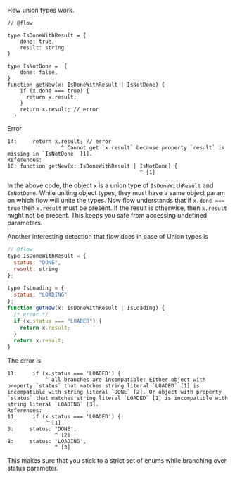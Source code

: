 How union types work.

```
// @flow

type IsDoneWithResult = {
    done: true,
    result: string
}

type IsNotDone =  {
    done: false,
}
function getNew(x: IsDoneWithResult | IsNotDone) {
    if (x.done === true) {
      return x.result;
    }
    return x.result; // error
  }
```

Error

```
14:     return x.result; // error
                 ^ Cannot get `x.result` because property `result` is missing in `IsNotDone` [1].
References:
10: function getNew(x: IsDoneWithResult | IsNotDone) {
                                          ^ [1]
```

In the above code, the object `x` is a union type of `IsDoneWithResult` and `IsNotDone`. While uniting object types, they must have a same object param on which flow will unite the types. Now flow understands that if `x.done === true` then `x.result` must be present. If the result is otherwise, then `x.result` might not be present.
This keeps you safe from accessing undefined parameters.

Another interesting detection that flow does in case of Union types is

```javascript
// @flow
type IsDoneWithResult = {
  status: "DONE",
  result: string
};

type IsLoading = {
  status: "LOADING"
};
function getNew(x: IsDoneWithResult | IsLoading) {
  /* error */
  if (x.status === "LOADED") {
    return x.result;
  }
  return x.result;
}
```

The error is

```
11:     if (x.status === 'LOADED') {
            ^ all branches are incompatible: Either object with property `status` that matches string literal `LOADED` [1] is incompatible with string literal `DONE` [2]. Or object with property `status` that matches string literal `LOADED` [1] is incompatible with string literal `LOADING` [3].
References:
11:     if (x.status === 'LOADED') {
            ^ [1]
3:     status: 'DONE',
               ^ [2]
8:     status: 'LOADING',
               ^ [3]
```

This makes sure that you stick to a strict set of enums while branching over status parameter.
